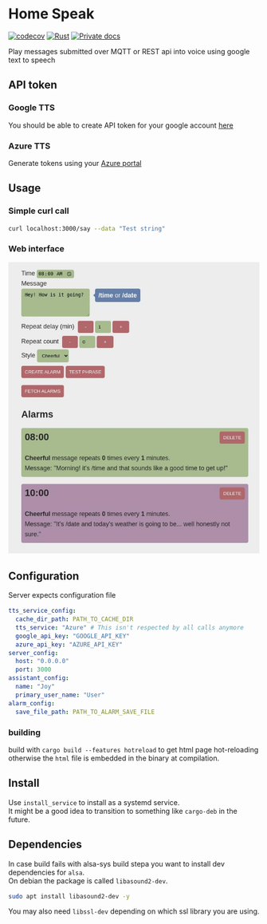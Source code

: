 # Home Speak

[![codecov](https://codecov.io/gh/dmweis/home_speak/branch/main/graph/badge.svg)](https://codecov.io/gh/dmweis/home_speak)
[![Rust](https://github.com/dmweis/home_speak/workflows/Rust/badge.svg)](https://github.com/dmweis/home_speak/actions)
[![Private docs](https://github.com/dmweis/home_speak/workflows/Deploy%20Docs%20to%20GitHub%20Pages/badge.svg)](https://davidweis.dev/home_speak/home_speak/index.html)

Play messages submitted over MQTT or REST api into voice using google text to speech

## API token

### Google TTS

You should be able to create API token for your google account [here](https://console.developers.google.com/apis/credentials)

### Azure TTS

Generate tokens using your [Azure portal](https://portal.azure.com)

## Usage

### Simple curl call

```bash
curl localhost:3000/say --data "Test string"
```

### Web interface

![Image of web interface](images/web_interface.jpeg)

## Configuration

Server expects configuration file

```yaml
tts_service_config:
  cache_dir_path: PATH_TO_CACHE_DIR
  tts_service: "Azure" # This isn't respected by all calls anymore
  google_api_key: "GOOGLE_API_KEY"
  azure_api_key: "AZURE_API_KEY"
server_config:
  host: "0.0.0.0"
  port: 3000
assistant_config:
  name: "Joy"
  primary_user_name: "User"
alarm_config:
  save_file_path: PATH_TO_ALARM_SAVE_FILE
```

### building

build with `cargo build --features hotreload` to get html page hot-reloading otherwise the `html` file is embedded in the binary at compilation.  

## Install

Use `install_service` to install as a systemd service.  
It might be a good idea to transition to something like `cargo-deb` in the future.  

## Dependencies

In case build fails with alsa-sys build stepa you want to install dev dependencies for `alsa`.  
On debian the package is called `libasound2-dev`.  

```bash
sudo apt install libasound2-dev -y
```

You may also need `libssl-dev` depending on which ssl library you are using.
